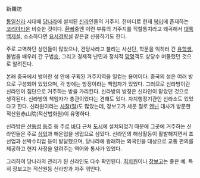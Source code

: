 新羅坊

[통일신라](%ED%86%B5%EC%9D%BC%EC%8B%A0%EB%9D%BC.md) 시대때
[당나라](%EB%8B%B9%EB%82%98%EB%9D%BC.md)에 설치된
[신라](%EC%8B%A0%EB%9D%BC.md)인들의 거주지. 한마디로 현재 [북미](%EB%B6%81%EB%AF%B8.md)에
존재하는 [코리아타운](%EC%BD%94%EB%A6%AC%EC%95%84%ED%83%80%EC%9A%B4.md) 비슷한 것이다.
[환빠](%ED%99%98%EB%B9%A0.md)중엔 이런 부류의 거주지를 직할통치라고 왜곡해서
[대륙백제설](%EB%8C%80%EB%A5%99%EB%B0%B1%EC%A0%9C%EC%84%A4.md), 소소하다면
[요서경략설](%EC%9A%94%EC%84%9C%EA%B2%BD%EB%9E%B5%EC%84%A4.md) 같은걸 신봉하기도 한다.

주로 교역하던 상인들이 많았으나, 견당사라고 불리는 사신단, 학문을 익히러 간
[유학생](%EC%9C%A0%ED%95%99%EC%83%9D.md), 불법을 배우러 간 구법[승](%EC%8A%B9.md),
그리고 경제적 난민과 정치적 [망명](%EB%A7%9D%EB%AA%85.md)객도 상당수 머물렀던 것으로 알려진다.

본래 중국에서 방이란 성 안에 구획된 거주지역을 일컫는 용어이다. 중국의 성은 여러 방으로 구성되어 있었으며, 각 방에는 방정이라는 책임자가
있었다. 그러므로 신라방이란 신라인이 집단으로 거주하는 방을 가리킨다. 신라방의 방정은 신라인이 맡았던 것으로 생각된다. 신라방의 책임자가
총관이었다는 견해도 있다. 자치행정기관인 신라소도 있었다고 한다. 신라원이라는
[사찰](%EC%82%AC%EC%B0%B0.md)([절](%EC%A0%88.md))도 많았는데, 장보고가 세운 절로
[엔닌](%EC%97%94%EB%8B%8C.md) 대사가 방문한 적산원赤山院(적산법화원)이 유명하다.

신라방은 [산동성](%EC%82%B0%EB%8F%99%EC%84%B1.md) [등주](%EB%93%B1%EC%A3%BC.md) 등
주로 [바다](%EB%B0%94%EB%8B%A4.md) 근처 [도시](%EB%8F%84%EC%8B%9C.md)에 설치되었기 때문에
그곳에 거주하는 신라인들은 주로 [상업](%EC%83%81%EC%97%85.md)과 해운업을 생업으로 삼았다. 신라인의 해상활동이
활발해지면서 조선업과 선박수리업 등이 발달했으며, 당나라에 왕래하는 외국인을 대상으로 교통 편의를 제공하고 현지 사정을 알려주는 역어와
통사가 있었다.

그리하여 당나라의 관리가 된 신라인도 다수 확인된다. [최치원](%EC%B5%9C%EC%B9%98%EC%9B%90.md)이나
[장보고](%EC%9E%A5%EB%B3%B4%EA%B3%A0.md)는 좋은 예. 특히 장보고는 적산원등 신라방과 자주 엮인다.

